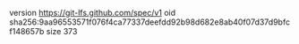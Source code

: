 version https://git-lfs.github.com/spec/v1
oid sha256:9aa96553571f076f4ca77337deefdd92b98d682e8ab40f07d37d9bfcf148657b
size 373
